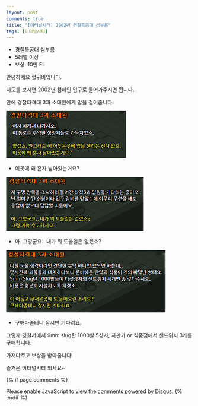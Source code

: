 ```yaml
---
layout: post
comments: true
title: "[이터널시티] 2002년 경찰특공대 심부름"
tags: [이터널시티]
---
```


- 경찰특공대 심부름
- 5레벨 이상
- 보상: 10만 EL

안녕하세요 혈귀비입니다.

지도를 보시면 2002년 캠페인 입구로 들어가주시면 됩니다.

안에 경찰타격대 3과 소대원에게 말을 걸어줍니다.

![eternalcity](/assets/image/eternalcity/2002/2002008.PNG)

- 이곳에 왜 혼자 남아있는거요?

![eternalcity](/assets/image/eternalcity/2002/2002009.PNG)

- 아. 그렇군요.. 내가 뭐 도울일은 없겠소?

![eternalcity](/assets/image/eternalcity/2002/2002010.PNG)

- 구해다줄테니 잠시만 기다려요.

그렇게 경찰서에서 9mm slug탄 1000발 5상자, 자판기 or 식품점에서 샌드위치 3개를 구매합니다.

가져다주고 보상을 받아줍니다!

즐거운 이터널시티 되세요~

{% if page.comments %}
<div id="disqus_thread"></div>
<script>
    /**
    *  RECOMMENDED CONFIGURATION VARIABLES: EDIT AND UNCOMMENT THE SECTION BELOW TO INSERT DYNAMIC VALUES FROM YOUR PLATFORM OR CMS.
    *  LEARN WHY DEFINING THESE VARIABLES IS IMPORTANT: https://disqus.com/admin/universalcode/#configuration-variables    */
    /*
    var disqus_config = function () {
    this.page.url = PAGE_URL;  // Replace PAGE_URL with your page's canonical URL variable
    this.page.identifier = PAGE_IDENTIFIER; // Replace PAGE_IDENTIFIER with your page's unique identifier variable
    };
    */
    (function() { // DON'T EDIT BELOW THIS LINE
    var d = document, s = d.createElement('script');
    s.src = 'https://dndl93.disqus.com/embed.js';
    s.setAttribute('data-timestamp', +new Date());
    (d.head || d.body).appendChild(s);
    })();
</script>
<noscript>Please enable JavaScript to view the <a href="https://disqus.com/?ref_noscript">comments powered by Disqus.</a></noscript>
{% endif %}